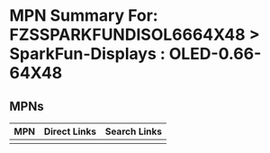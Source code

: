 



# MPN Summary For: FZSSPARKFUNDISOL6664X48 > SparkFun-Displays : OLED-0.66-64X48

## MPNs
  

|MPN|Direct Links|Search Links|
| :--- | :--- | :--- |
||||
